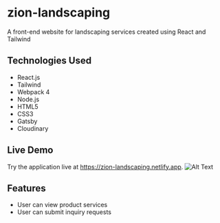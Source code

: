 # zion-landscaping

A front-end website for landscaping services created using React and Tailwind

Technologies Used
-----
* React.js
* Tailwind
* Webpack 4
* Node.js
* HTML5
* CSS3
* Gatsby
* Cloudinary

Live Demo
-----
Try the application live at https://zion-landscaping.netlify.app.
![Alt Text](zion-landscaping.gif)

Features
-----
* User can view product services
* User can submit inquiry requests




